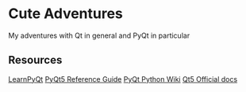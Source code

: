 # Cute Adventures
My adventures with Qt in general and PyQt in particular

## Resources
[LearnPyQt](https://www.learnpyqt.com/)
[PyQt5 Reference Guide](https://www.riverbankcomputing.com/static/Docs/PyQt5/)
[PyQt Python Wiki](https://wiki.python.org/moin/PyQt)
[Qt5 Official docs](https://doc.qt.io/qt-5/)

